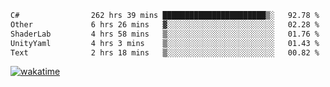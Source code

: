 <!--START_SECTION:waka-->

```txt
C#                262 hrs 39 mins ███████████████████████▒░   92.78 %
Other             6 hrs 26 mins   ▓░░░░░░░░░░░░░░░░░░░░░░░░   02.28 %
ShaderLab         4 hrs 58 mins   ▒░░░░░░░░░░░░░░░░░░░░░░░░   01.76 %
UnityYaml         4 hrs 3 mins    ▒░░░░░░░░░░░░░░░░░░░░░░░░   01.43 %
Text              2 hrs 18 mins   ▒░░░░░░░░░░░░░░░░░░░░░░░░   00.82 %
```

<!--END_SECTION:waka-->
[![wakatime](https://wakatime.com/badge/user/6c2f442e-41b4-42e3-bc06-d5d8203ad1da.svg)](https://wakatime.com/@6c2f442e-41b4-42e3-bc06-d5d8203ad1da)
